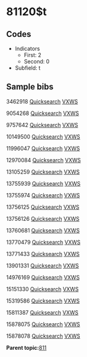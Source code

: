 # 81120$t

## Codes

-   Indicators
    -   First: 2
    -   Second: 0
-   Subfield: t

## Sample bibs

3462918 [Quicksearch](https://search.library.yale.edu/catalog/3462918) [VXWS](http://prodorbis.library.yale.edu:7014/vxws/GetHoldingsService?bibId=3462918)

9054268 [Quicksearch](https://search.library.yale.edu/catalog/9054268) [VXWS](http://prodorbis.library.yale.edu:7014/vxws/GetHoldingsService?bibId=9054268)

9757642 [Quicksearch](https://search.library.yale.edu/catalog/9757642) [VXWS](http://prodorbis.library.yale.edu:7014/vxws/GetHoldingsService?bibId=9757642)

10149500 [Quicksearch](https://search.library.yale.edu/catalog/10149500) [VXWS](http://prodorbis.library.yale.edu:7014/vxws/GetHoldingsService?bibId=10149500)

11996047 [Quicksearch](https://search.library.yale.edu/catalog/11996047) [VXWS](http://prodorbis.library.yale.edu:7014/vxws/GetHoldingsService?bibId=11996047)

12970084 [Quicksearch](https://search.library.yale.edu/catalog/12970084) [VXWS](http://prodorbis.library.yale.edu:7014/vxws/GetHoldingsService?bibId=12970084)

13105259 [Quicksearch](https://search.library.yale.edu/catalog/13105259) [VXWS](http://prodorbis.library.yale.edu:7014/vxws/GetHoldingsService?bibId=13105259)

13755939 [Quicksearch](https://search.library.yale.edu/catalog/13755939) [VXWS](http://prodorbis.library.yale.edu:7014/vxws/GetHoldingsService?bibId=13755939)

13755974 [Quicksearch](https://search.library.yale.edu/catalog/13755974) [VXWS](http://prodorbis.library.yale.edu:7014/vxws/GetHoldingsService?bibId=13755974)

13756125 [Quicksearch](https://search.library.yale.edu/catalog/13756125) [VXWS](http://prodorbis.library.yale.edu:7014/vxws/GetHoldingsService?bibId=13756125)

13756126 [Quicksearch](https://search.library.yale.edu/catalog/13756126) [VXWS](http://prodorbis.library.yale.edu:7014/vxws/GetHoldingsService?bibId=13756126)

13760681 [Quicksearch](https://search.library.yale.edu/catalog/13760681) [VXWS](http://prodorbis.library.yale.edu:7014/vxws/GetHoldingsService?bibId=13760681)

13770479 [Quicksearch](https://search.library.yale.edu/catalog/13770479) [VXWS](http://prodorbis.library.yale.edu:7014/vxws/GetHoldingsService?bibId=13770479)

13771433 [Quicksearch](https://search.library.yale.edu/catalog/13771433) [VXWS](http://prodorbis.library.yale.edu:7014/vxws/GetHoldingsService?bibId=13771433)

13901331 [Quicksearch](https://search.library.yale.edu/catalog/13901331) [VXWS](http://prodorbis.library.yale.edu:7014/vxws/GetHoldingsService?bibId=13901331)

14976169 [Quicksearch](https://search.library.yale.edu/catalog/14976169) [VXWS](http://prodorbis.library.yale.edu:7014/vxws/GetHoldingsService?bibId=14976169)

15151330 [Quicksearch](https://search.library.yale.edu/catalog/15151330) [VXWS](http://prodorbis.library.yale.edu:7014/vxws/GetHoldingsService?bibId=15151330)

15319586 [Quicksearch](https://search.library.yale.edu/catalog/15319586) [VXWS](http://prodorbis.library.yale.edu:7014/vxws/GetHoldingsService?bibId=15319586)

15811387 [Quicksearch](https://search.library.yale.edu/catalog/15811387) [VXWS](http://prodorbis.library.yale.edu:7014/vxws/GetHoldingsService?bibId=15811387)

15878075 [Quicksearch](https://search.library.yale.edu/catalog/15878075) [VXWS](http://prodorbis.library.yale.edu:7014/vxws/GetHoldingsService?bibId=15878075)

15878078 [Quicksearch](https://search.library.yale.edu/catalog/15878078) [VXWS](http://prodorbis.library.yale.edu:7014/vxws/GetHoldingsService?bibId=15878078)

**Parent topic:**[811](../../tags/811/811.md)

